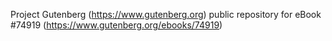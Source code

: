 Project Gutenberg (https://www.gutenberg.org) public repository for
eBook #74919 (https://www.gutenberg.org/ebooks/74919)
